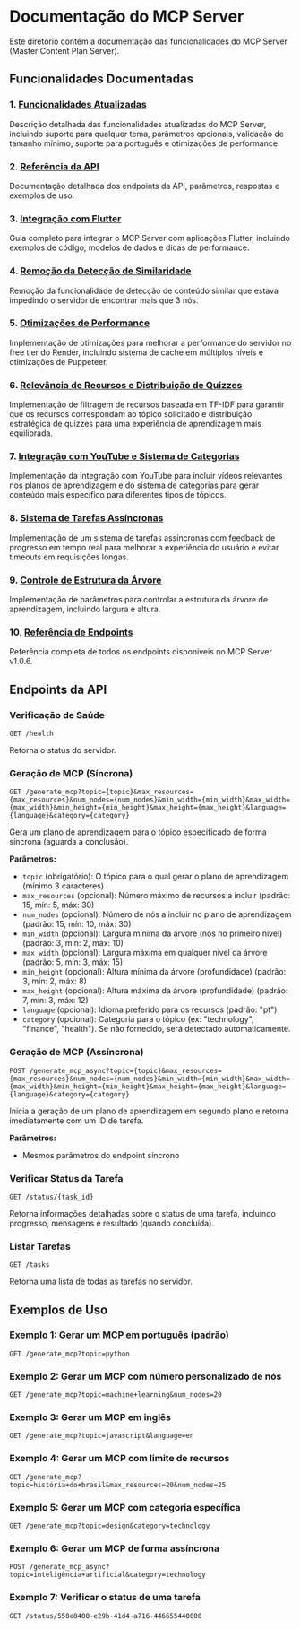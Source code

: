 # Documentação do MCP Server

Este diretório contém a documentação das funcionalidades do MCP Server (Master Content Plan Server).

## Funcionalidades Documentadas

### 1. [Funcionalidades Atualizadas](updated_features.md)

Descrição detalhada das funcionalidades atualizadas do MCP Server, incluindo suporte para qualquer tema, parâmetros opcionais, validação de tamanho mínimo, suporte para português e otimizações de performance.

### 2. [Referência da API](api_reference.md)

Documentação detalhada dos endpoints da API, parâmetros, respostas e exemplos de uso.

### 3. [Integração com Flutter](flutter_integration.md)

Guia completo para integrar o MCP Server com aplicações Flutter, incluindo exemplos de código, modelos de dados e dicas de performance.

### 4. [Remoção da Detecção de Similaridade](removed_similarity_detection.md)

Remoção da funcionalidade de detecção de conteúdo similar que estava impedindo o servidor de encontrar mais que 3 nós.

### 5. [Otimizações de Performance](performance_optimization.md)

Implementação de otimizações para melhorar a performance do servidor no free tier do Render, incluindo sistema de cache em múltiplos níveis e otimizações de Puppeteer.

### 6. [Relevância de Recursos e Distribuição de Quizzes](resource_relevance_and_quiz_distribution.md)

Implementação de filtragem de recursos baseada em TF-IDF para garantir que os recursos correspondam ao tópico solicitado e distribuição estratégica de quizzes para uma experiência de aprendizagem mais equilibrada.

### 7. [Integração com YouTube e Sistema de Categorias](youtube_integration.md)

Implementação da integração com YouTube para incluir vídeos relevantes nos planos de aprendizagem e do sistema de categorias para gerar conteúdo mais específico para diferentes tipos de tópicos.

### 8. [Sistema de Tarefas Assíncronas](async_tasks_system.md)

Implementação de um sistema de tarefas assíncronas com feedback de progresso em tempo real para melhorar a experiência do usuário e evitar timeouts em requisições longas.

### 9. [Controle de Estrutura da Árvore](tree_structure_control.md)

Implementação de parâmetros para controlar a estrutura da árvore de aprendizagem, incluindo largura e altura.

### 10. [Referência de Endpoints](endpoints_reference.md)

Referência completa de todos os endpoints disponíveis no MCP Server v1.0.6.

## Endpoints da API

### Verificação de Saúde

```
GET /health
```

Retorna o status do servidor.

### Geração de MCP (Síncrona)

```
GET /generate_mcp?topic={topic}&max_resources={max_resources}&num_nodes={num_nodes}&min_width={min_width}&max_width={max_width}&min_height={min_height}&max_height={max_height}&language={language}&category={category}
```

Gera um plano de aprendizagem para o tópico especificado de forma síncrona (aguarda a conclusão).

**Parâmetros:**

- `topic` (obrigatório): O tópico para o qual gerar o plano de aprendizagem (mínimo 3 caracteres)
- `max_resources` (opcional): Número máximo de recursos a incluir (padrão: 15, mín: 5, máx: 30)
- `num_nodes` (opcional): Número de nós a incluir no plano de aprendizagem (padrão: 15, mín: 10, máx: 30)
- `min_width` (opcional): Largura mínima da árvore (nós no primeiro nível) (padrão: 3, mín: 2, máx: 10)
- `max_width` (opcional): Largura máxima em qualquer nível da árvore (padrão: 5, mín: 3, máx: 15)
- `min_height` (opcional): Altura mínima da árvore (profundidade) (padrão: 3, mín: 2, máx: 8)
- `max_height` (opcional): Altura máxima da árvore (profundidade) (padrão: 7, mín: 3, máx: 12)
- `language` (opcional): Idioma preferido para os recursos (padrão: "pt")
- `category` (opcional): Categoria para o tópico (ex: "technology", "finance", "health"). Se não fornecido, será detectado automaticamente.

### Geração de MCP (Assíncrona)

```
POST /generate_mcp_async?topic={topic}&max_resources={max_resources}&num_nodes={num_nodes}&min_width={min_width}&max_width={max_width}&min_height={min_height}&max_height={max_height}&language={language}&category={category}
```

Inicia a geração de um plano de aprendizagem em segundo plano e retorna imediatamente com um ID de tarefa.

**Parâmetros:**

- Mesmos parâmetros do endpoint síncrono

### Verificar Status da Tarefa

```
GET /status/{task_id}
```

Retorna informações detalhadas sobre o status de uma tarefa, incluindo progresso, mensagens e resultado (quando concluída).

### Listar Tarefas

```
GET /tasks
```

Retorna uma lista de todas as tarefas no servidor.

## Exemplos de Uso

### Exemplo 1: Gerar um MCP em português (padrão)

```
GET /generate_mcp?topic=python
```

### Exemplo 2: Gerar um MCP com número personalizado de nós

```
GET /generate_mcp?topic=machine+learning&num_nodes=20
```

### Exemplo 3: Gerar um MCP em inglês

```
GET /generate_mcp?topic=javascript&language=en
```

### Exemplo 4: Gerar um MCP com limite de recursos

```
GET /generate_mcp?topic=história+do+brasil&max_resources=20&num_nodes=25
```

### Exemplo 5: Gerar um MCP com categoria específica

```
GET /generate_mcp?topic=design&category=technology
```

### Exemplo 6: Gerar um MCP de forma assíncrona

```
POST /generate_mcp_async?topic=inteligência+artificial&category=technology
```

### Exemplo 7: Verificar o status de uma tarefa

```
GET /status/550e8400-e29b-41d4-a716-446655440000
```
